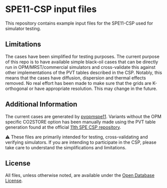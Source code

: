 # SPE11-CSP input files

This repository contains example input files for the SPE11-CSP used for simulator testing.

## Limitations

The cases have been simplified for testing purposes. The current purpose of this repo is to have available simple black-oil cases that can be directly run in OPM/MRST/commercial simulators and cross-validate this against other implementations of the PVT tables described in the CSP. Notably, this means that the cases have diffusion, dispersion and thermal effects removed. No real effort has been made to make sure that the grids are K-orthogonal or have appropriate resolution. This may change in the future.

## Additional Information

The current cases are generated by [pyopmspe11](https://github.com/OPM/pyopmspe11). Variants without the OPM specific CO2STORE option has been manually made using the PVT table generation found at the official [11th SPE CSP repository](https://github.com/Simulation-Benchmarks/11thSPE-CSP).

:warning: These files are primarily intended for testing, cross-validating and verifying simulators. If you are intending to participate in the CSP, please take care to understand the simplifications and limitations.

## License

All files, unless otherwise noted, are available under the [Open Database License](http://opendatacommons.org/licenses/odbl/1.0/).

